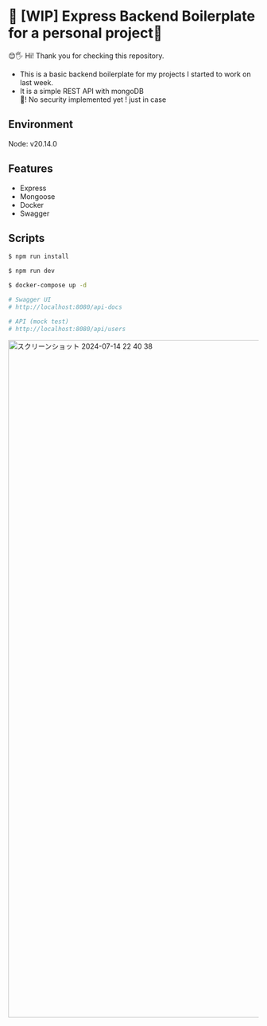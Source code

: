 # 🏯 [WIP] Express Backend Boilerplate for a personal project🗻

😊🖐️ Hi! Thank you for checking this repository. 

-  This is a basic backend boilerplate for my projects I started to work on last week.  
-  It is a simple REST API with mongoDB  
🚨! No security implemented yet ! just in case

##  Environment
Node: v20.14.0

## Features
-  Express
-  Mongoose
-  Docker
-  Swagger

## Scripts
```bash
$ npm run install

$ npm run dev

$ docker-compose up -d

# Swagger UI
# http://localhost:8080/api-docs

# API (mock test)
# http://localhost:8080/api/users
```

<img width="1362" alt="スクリーンショット 2024-07-14 22 40 38" src="https://github.com/user-attachments/assets/fdfda05a-cfd3-42f1-9f95-72968c366167">

